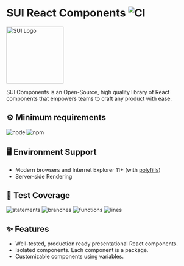 # SUI React Components ![CI](https://github.com/SUI-Components/sui-components/workflows/CI/badge.svg)

<img src="https://avatars2.githubusercontent.com/u/13288987?s=200&v=4" alt="SUI Logo" width="150">

SUI Components is an Open-Source, high quality library of React components that empowers teams to craft any product with ease.

## ⚙️ Minimum requirements
![node](https://shields.io/badge/node-v16+-lightgray?logo=nodedotjs&logoWidth=20&style=for-the-badge)
![npm](https://shields.io/badge/npm-v7+-lightgrey?logo=npm&logoWidth=20&style=for-the-badge)

## 🖥 Environment Support

- Modern browsers and Internet Explorer 11+ (with [polyfills](https://github.com/SUI-Components/sui/tree/master/packages/sui-polyfills))
- Server-side Rendering

## 🧪 Test Coverage

![statements](https://shields.io/badge/statements-60.6%25-red)
![branches](https://shields.io/badge/branches-41.18%25-550000)
![functions](https://shields.io/badge/functions-43.08%25-550000)
![lines](https://shields.io/badge/lines-62.41%25-red)

## ✨ Features

- Well-tested, production ready presentational React components.
- Isolated components. Each component is a package.
- Customizable components using variables.
